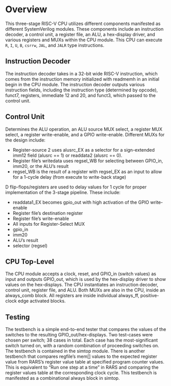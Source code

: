 # Overview
This three-stage RISC-V CPU utilizes different components manifested as different SystemVerilog modules.  These components include an instruction decoder, a control unit, a register file, an ALU, a hex-display driver, and various registers and MUXs within the CPU module.  This CPU can execute `R`, `I`, `U`, `B`, `csrrw`, `JAL`, and `JALR` type instructions.

## Instruction Decoder
The instruction decoder takes in a 32-bit wide RISC-V instruction, which comes from the instruction memory initialized with readmemh in an initial begin in the CPU module. The instruction decoder outputs various instruction fields, including the instruction type (determined by opcode), funct7, registers, immediate 12 and 20, and funct3, which passed to the control unit.
## Control Unit
Determines the ALU operation, an ALU source MUX select, a register MUX select, a register write-enable, and a GPIO write-enable.  Different MUXs for the design include:
* Register-source 2 uses alusrc_EX as a selector for a sign-extended imm12 field (alusrc == 1) or readdata2 (alusrc == 0).  
* Register file’s writedata uses regsel_WB for selecting between GPIO_in, imm20, or the ALU’s result
* regsel_WB is the result of a register with regsel_EX as an input to allow for a 1-cycle delay (from execute to write-back stage)

D flip-flops/registers are used to delay values for 1 cycle for proper implementation of the 3-stage pipeline.  These include:

* readdata1_EX becomes gpio_out with high activation of the GPIO write-enable
* Register file’s destination register
* Register file’s write-enable
* All inputs for Register-Select MUX
* gpio_in 
* imm20
* ALU’s result
* selector (regsel)

## CPU Top-Level
The CPU module accepts a clock, reset, and GPIO_in (switch values) as input and outputs GPIO_out, which is used by the hex-display driver to show values on the hex-displays.  The CPU instantiates an instruction decoder, control unit, register file, and ALU.  Both MUXs are also in the CPU, inside an always_comb block.  All registers are  inside individual always_ff, positive-clock edge activated blocks.

## Testing
The testbench is a simple end-to-end tester that compares the values of the switches to the resulting GPIO_out/hex-displays.  Two test-cases were chosen per switch; 38 cases in total.  Each case has the most-significant switch turned on, with a random combination of proceeding switches on.  The testbench is contained in the simtop module.  There is another testbench that compares regfile’s mem[] values to the expected register value from RARS’s register value table at specified program counter values.  This is equivalent to “Run one step at a time” in RARS and comparing the register values table at the corresponding clock cycle.  This testbench is manifested as a combinational always block in simtop.
